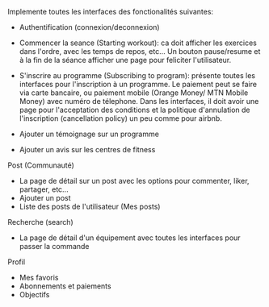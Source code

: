 Implemente toutes les interfaces des fonctionalités suivantes:

- Authentification (connexion/deconnexion)

- Commencer la seance (Starting workout): ca doit afficher les exercices dans l'ordre, avec les temps de repos, etc... Un bouton pause/resume et à la fin de la séance afficher une page pour feliciter l'utilisateur.

- S'inscrire au programme (Subscribing to program): présente toutes les interfaces pour l'inscription à un programme. Le paiement peut se faire via carte bancaire, ou paiement mobile (Orange Money/ MTN Mobile Money) avec numéro de télephone. Dans les interfaces, il doit avoir une page pour l'acceptation des conditions et la politique d'annulation de l'inscription (cancellation policy) un peu comme pour airbnb.

- Ajouter un témoignage sur un programme
- Ajouter un avis sur les centres de fitness

Post (Communauté)

- La page de détail sur un post avec les options pour commenter, liker, partager, etc...
- Ajouter un post
- Liste des posts de l'utilisateur (Mes posts)

Recherche (search)

- La page de détail d'un équipement avec toutes les interfaces pour passer la commande

Profil

- Mes favoris
- Abonnements et paiements
- Objectifs
